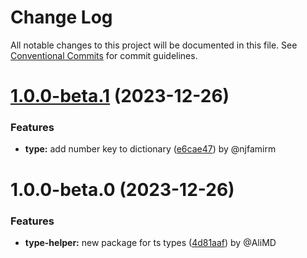 # Change Log

All notable changes to this project will be documented in this file.
See [Conventional Commits](https://conventionalcommits.org) for commit guidelines.

# [1.0.0-beta.1](https://github.com/Alwatr/nanolib/compare/@alwatr/type-helper@1.0.0-beta.0...@alwatr/type-helper@1.0.0-beta.1) (2023-12-26)

### Features

* **type:** add number key to dictionary ([e6cae47](https://github.com/Alwatr/nanolib/commit/e6cae47d1cf5344961ea7776dc4ca1a10d41e2fd)) by @njfamirm

# 1.0.0-beta.0 (2023-12-26)

### Features

* **type-helper:** new package for ts types ([4d81aaf](https://github.com/Alwatr/nanolib/commit/4d81aaf7953769ebd4af58e4c0590b5e537db056)) by @AliMD
